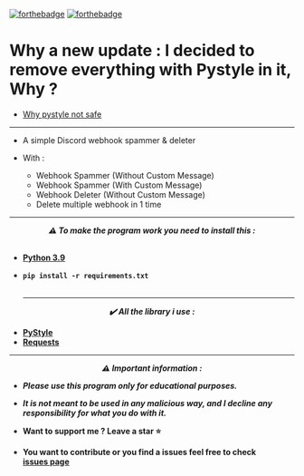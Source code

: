 [![forthebadge](https://forthebadge.com/images/badges/made-with-python.svg)](https://forthebadge.com)
[![forthebadge](https://forthebadge.com/images/badges/built-with-love.svg)](https://forthebadge.com)

# Why a new update : I decided to remove everything with Pystyle in it, Why ?

* <a href="https://medium.com/checkmarx-security/hunting-for-malicious-code-the-dangers-of-wasp-stealer-e0d073913623">Why pystyle not safe</a>

---
* A simple Discord webhook spammer & deleter

* With :
  * Webhook Spammer (Without Custom Message)
  * Webhook Spammer (With Custom Message)
  * Webhook Deleter (Without Custom Message)
  * Delete multiple webhook in 1 time
  

-----

<p align="center"><strong><i>⚠️ To make the program work you need to install this :</i></strong</p>
<br><br>

* <a href="https://www.python.org/ftp/python/3.9.13/python-3.9.13-amd64.exe">Python 3.9</a>

* `pip install -r requirements.txt`
<br><br>
  
  -----
<p align="center"><i>✔️ All the library i use :</i></p>

* <a href="https://github.com/billythegoat356/pystyle">PyStyle</a>
* <a href="https://pypi.org/project/requests/">Requests</a>
---
<p align="center"><strong><i>⚠️ Important information :</i></strong</p>

* ***Please use this program only for educational purposes.***
* ***It is not meant to be used in any malicious way, and I decline any responsibility for what you do with it.***

* Want to support me ? Leave a star ⭐ 
* You want to contribute or you find a issues feel free to check <br/>[issues page](https://github.com/TheCuteOwl/Discord-Webhook-Spammer-and-Deleter/issues)
